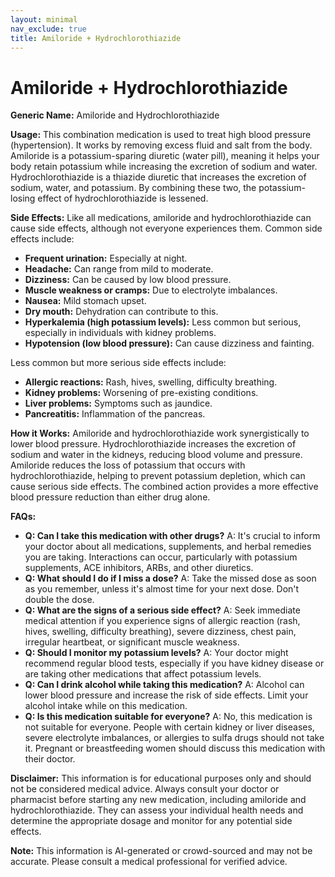 ```yaml
---
layout: minimal
nav_exclude: true
title: Amiloride + Hydrochlorothiazide
---
```


# Amiloride + Hydrochlorothiazide

**Generic Name:** Amiloride and Hydrochlorothiazide

**Usage:** This combination medication is used to treat high blood pressure (hypertension).  It works by removing excess fluid and salt from the body. Amiloride is a potassium-sparing diuretic (water pill), meaning it helps your body retain potassium while increasing the excretion of sodium and water. Hydrochlorothiazide is a thiazide diuretic that increases the excretion of sodium, water, and potassium.  By combining these two, the potassium-losing effect of hydrochlorothiazide is lessened.

**Side Effects:**  Like all medications, amiloride and hydrochlorothiazide can cause side effects, although not everyone experiences them.  Common side effects include:

* **Frequent urination:** Especially at night.
* **Headache:** Can range from mild to moderate.
* **Dizziness:** Can be caused by low blood pressure.
* **Muscle weakness or cramps:** Due to electrolyte imbalances.
* **Nausea:** Mild stomach upset.
* **Dry mouth:**  Dehydration can contribute to this.
* **Hyperkalemia (high potassium levels):**  Less common but serious, especially in individuals with kidney problems.
* **Hypotension (low blood pressure):** Can cause dizziness and fainting.

Less common but more serious side effects include:

* **Allergic reactions:**  Rash, hives, swelling, difficulty breathing.
* **Kidney problems:** Worsening of pre-existing conditions.
* **Liver problems:**  Symptoms such as jaundice.
* **Pancreatitis:** Inflammation of the pancreas.


**How it Works:**  Amiloride and hydrochlorothiazide work synergistically to lower blood pressure. Hydrochlorothiazide increases the excretion of sodium and water in the kidneys, reducing blood volume and pressure. Amiloride reduces the loss of potassium that occurs with hydrochlorothiazide, helping to prevent potassium depletion, which can cause serious side effects.  The combined action provides a more effective blood pressure reduction than either drug alone.


**FAQs:**

* **Q: Can I take this medication with other drugs?** A:  It's crucial to inform your doctor about all medications, supplements, and herbal remedies you are taking.  Interactions can occur, particularly with potassium supplements, ACE inhibitors, ARBs, and other diuretics.
* **Q: What should I do if I miss a dose?** A: Take the missed dose as soon as you remember, unless it's almost time for your next dose. Don't double the dose.
* **Q: What are the signs of a serious side effect?** A:  Seek immediate medical attention if you experience signs of allergic reaction (rash, hives, swelling, difficulty breathing), severe dizziness, chest pain, irregular heartbeat, or significant muscle weakness.
* **Q: Should I monitor my potassium levels?** A: Your doctor might recommend regular blood tests, especially if you have kidney disease or are taking other medications that affect potassium levels.
* **Q: Can I drink alcohol while taking this medication?** A: Alcohol can lower blood pressure and increase the risk of side effects.  Limit your alcohol intake while on this medication.
* **Q:  Is this medication suitable for everyone?** A: No, this medication is not suitable for everyone.  People with certain kidney or liver diseases, severe electrolyte imbalances, or allergies to sulfa drugs should not take it. Pregnant or breastfeeding women should discuss this medication with their doctor.


**Disclaimer:** This information is for educational purposes only and should not be considered medical advice.  Always consult your doctor or pharmacist before starting any new medication, including amiloride and hydrochlorothiazide.  They can assess your individual health needs and determine the appropriate dosage and monitor for any potential side effects.


**Note:** This information is AI-generated or crowd-sourced and may not be accurate. Please consult a medical professional for verified advice.